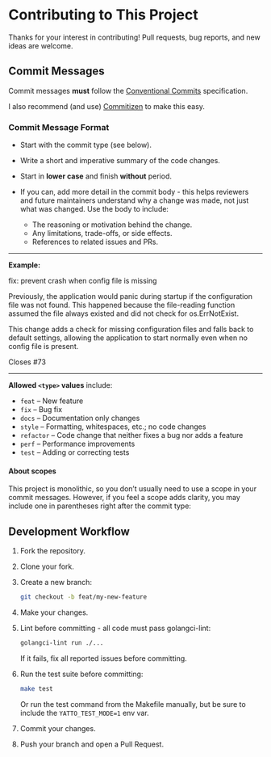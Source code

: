 # Contributing to This Project

Thanks for your interest in contributing!
Pull requests, bug reports, and new ideas are welcome.

## Commit Messages

Commit messages **must** follow the [Conventional Commits](https://www.conventionalcommits.org/) specification.

I also recommend (and use) [Commitizen](https://commitizen-tools.github.io/commitizen/) to make this easy.

### Commit Message Format

- Start with the commit type (see below).
- Write a short and imperative summary of the code changes.
- Start in **lower case** and finish **without** period.

- If you can, add more detail in the commit body - this helps reviewers and future maintainers understand why a change was made, not just what was changed.
  Use the body to include:
  - The reasoning or motivation behind the change.
  - Any limitations, trade-offs, or side effects.
  - References to related issues and PRs.

---

**Example:**

fix: prevent crash when config file is missing

Previously, the application would panic during startup if the
configuration file was not found. This happened because the
file-reading function assumed the file always existed and did not
check for os.ErrNotExist.

This change adds a check for missing configuration files and falls
back to default settings, allowing the application to start normally
even when no config file is present.

Closes #73

---

**Allowed `<type>` values** include:

- `feat` – New feature
- `fix` – Bug fix
- `docs` – Documentation only changes
- `style` – Formatting, whitespaces, etc.; no code changes
- `refactor` – Code change that neither fixes a bug nor adds a feature
- `perf` – Performance improvements
- `test` – Adding or correcting tests

#### About scopes

This project is monolithic, so you don’t usually need to use a scope in your commit messages.
However, if you feel a scope adds clarity, you may include one in parentheses right after the commit type:

## Development Workflow

1. Fork the repository.

2. Clone your fork.

3. Create a new branch:

    ```bash
    git checkout -b feat/my-new-feature
    ```

4. Make your changes.

5. Lint before committing - all code must pass golangci-lint:

    ```bash
    golangci-lint run ./...
    ```

    If it fails, fix all reported issues before committing.

6. Run the test suite before committing:

    ```bash
    make test
    ```

    Or run the test command from the Makefile manually,
    but be sure to include the `YATTO_TEST_MODE=1` env var.


7. Commit your changes.

8. Push your branch and open a Pull Request.
